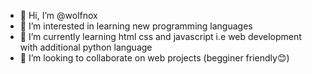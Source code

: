 - 👋 Hi, I’m @wolfnox
- 👀 I’m interested in learning new programming languages
- 🌱 I’m currently learning html css and javascript i.e web development with additional python language
- 💞️ I’m looking to collaborate on web projects (begginer friendly😊)


<!---
wolfnox/wolfnox is a ✨ special ✨ repository because its `README.md` (this file) appears on your GitHub profile.
You can click the Preview link to take a look at your changes.
--->
